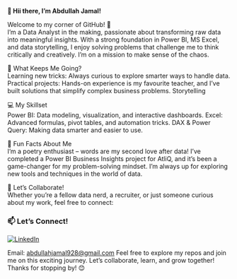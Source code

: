 **👋 Hii there, I’m Abdullah Jamal!**

Welcome to my corner of GitHub! 🌟  
I’m a Data Analyst in the making, passionate about transforming raw data into meaningful insights. With a strong foundation in Power BI, MS Excel, and data storytelling, I enjoy solving problems that challenge me to think critically and creatively. I’m on a mission to make sense of the chaos.

🚀 What Keeps Me Going?  
Learning new tricks: Always curious to explore smarter ways to handle data.
Practical projects: Hands-on experience is my favourite teacher, and I’ve built solutions that simplify complex business problems.
Storytelling

💻 My Skillset  
Power BI: Data modeling, visualization, and interactive dashboards.
Excel: Advanced formulas, pivot tables, and automation tricks.
DAX & Power Query: Making data smarter and easier to use.

🌟 Fun Facts About Me  
I’m a poetry enthusiast – words are my second love after data!
I’ve completed a Power BI Business Insights project for AtliQ, and it’s been a game-changer for my problem-solving mindset.
I’m always up for exploring new tools and techniques in the world of data.

🤝 Let’s Collaborate!  
Whether you’re a fellow data nerd, a recruiter, or just someone curious about my work, feel free to connect:

### 📫 Let’s Connect!    
[![LinkedIn](https://img.shields.io/badge/LinkedIn-Abdullah%20Jamal-blue?style=flat-square&logo=linkedin)](https://www.linkedin.com/in/abdullah-jamal-aj/)

Email: abdullahjamal928@gmail.com
Feel free to explore my repos and join me on this exciting journey. Let’s collaborate, learn, and grow together! Thanks for stopping by! 😊
